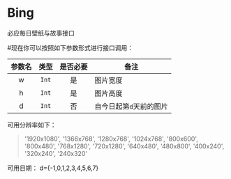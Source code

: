 # Bing
必应每日壁纸与故事接口

#现在你可以按照如下参数形式进行接口调用：

<table>
<thead>
<tr>
<th align="center">参数名</th>
<th align="center">类型</th>
<th align="center">是否必要</th>
<th>备注</th>
</tr>
</thead>
<tbody>
<tr>
<td align="center">w</td>
<td align="center"><code>Int</code></td>
<td align="center">是</td>
<td>图片宽度</td>
</tr>
<tr>
<td align="center">h</td>
<td align="center"><code>Int</code></td>
<td align="center">是</td>
<td>图片高度</td>
</tr>
<tr>
<td align="center">d</td>
<td align="center"><code>Int</code></td>
<td align="center">否</td>
<td>自今日起第<code>d</code>天前的图片</td>
</tr>
</tbody>
</table>
可用分辨率如下：
<blockquote><span class="pl-pds">'</span>1920x1080<span class="pl-pds">'</span>,
<span class="pl-pds">'</span>1366x768<span class="pl-pds">'</span>,
<span class="pl-pds">'</span>1280x768<span class="pl-pds">'</span>,
<span class="pl-pds">'</span>1024x768<span class="pl-pds">'</span>,
<span class="pl-pds">'</span>800x600<span class="pl-pds">'</span>,
<span class="pl-pds">'</span>800x480<span class="pl-pds">'</span>,
<span class="pl-pds">'</span>768x1280<span class="pl-pds">'</span>,
<span class="pl-pds">'</span>720x1280<span class="pl-pds">'</span>,
<span class="pl-pds">'</span>640x480<span class="pl-pds">'</span>,
<span class="pl-pds">'</span>480x800<span class="pl-pds">'</span>,
<span class="pl-pds">'</span>400x240<span class="pl-pds">'</span>,
<span class="pl-pds">'</span>320x240<span class="pl-pds">'</span>,
<span class="pl-pds">'</span>240x320<span class="pl-pds">'</span></blockquote>
可用日期：
d={-1,0,1,2,3,4,5,6,7}
